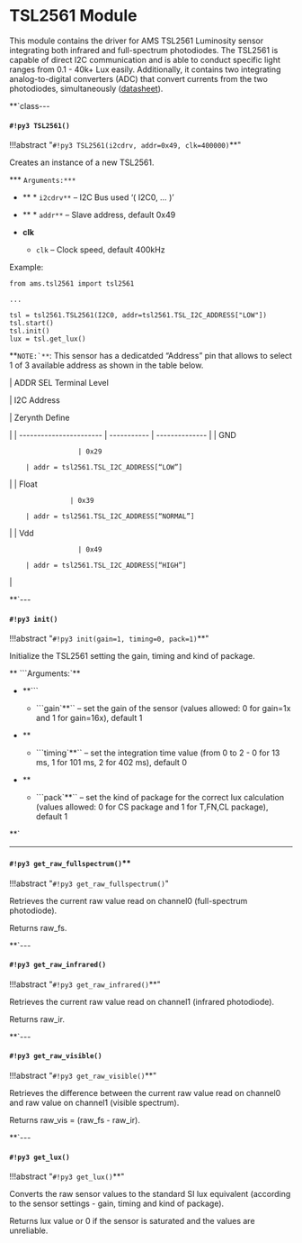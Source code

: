# TSL2561 Module

This module contains the driver for AMS TSL2561 Luminosity sensor integrating both infrared and full-spectrum photodiodes. 
The TSL2561 is capable of direct I2C communication and is able to conduct specific light ranges from 0.1 - 40k+ Lux easily. Additionally, it contains two integrating analog-to-digital converters (ADC) that convert currents from the two photodiodes, simultaneously ([datasheet](http://ams.com/eng/content/download/250094/975485/file/TSL2560-61_DS000110_2-00.pdf)).


**`class---
#### `#!py3 TSL2561()`

!!!abstract "`#!py3 TSL2561(i2cdrv, addr=0x49, clk=400000)`**"

Creates an instance of a new TSL2561.


*** ```Arguments:***```

    

 - **    * ```i2cdrv**``` – I2C Bus used ‘( I2C0, … )’


 -  ** * ```addr**``` – Slave address, default 0x49
 - **clk**

    * ```clk``` – Clock speed, default 400kHz


Example:

```
from ams.tsl2561 import tsl2561

...

tsl = tsl2561.TSL2561(I2C0, addr=tsl2561.TSL_I2C_ADDRESS["LOW"])
tsl.start()
tsl.init()
lux = tsl.get_lux()
```

**```NOTE:`**```: This sensor has a dedicatded “Address” pin that allows to select 1 of 3 available address as shown in the table below.

| ADDR SEL Terminal Level

 | I2C Address

 | Zerynth Define

 |
| ----------------------- | ----------- | -------------- |
| GND

                     | 0x29

        | addr = tsl2561.TSL_I2C_ADDRESS[“LOW”]

 |
| Float

                   | 0x39

        | addr = tsl2561.TSL_I2C_ADDRESS[“NORMAL”]

 |
| Vdd

                     | 0x49

        | addr = tsl2561.TSL_I2C_ADDRESS[“HIGH”]

   |

**`---
#### `#!py3 init()`

!!!abstract "`#!py3 init(gain=1, timing=0, pack=1)`**"

Initialize the TSL2561 setting the gain, timing and kind of package.


** ```Arguments:`**
 - **```

    
    * ```gain`**`` – set the gain of the sensor (values allowed: 0 for gain=1x and 1 for gain=16x), default 1
 - **

    * ```timing`**`` – set the integration time value (from 0 to 2 - 0 for 13 ms, 1 for 101 ms, 2 for 402 ms), default 0
 - **

    * ```pack`**`` – set the kind of package for the correct lux calculation (values allowed: 0 for CS package and 1 for T,FN,CL package), default  1

**`

---
#### `#!py3 get_raw_fullspectrum()`**

!!!abstract "`#!py3 get_raw_fullspectrum()`"

Retrieves the current raw value read on channel0 (full-spectrum photodiode).

Returns raw_fs.


**`---
#### `#!py3 get_raw_infrared()`

!!!abstract "`#!py3 get_raw_infrared()`**"

Retrieves the current raw value read on channel1 (infrared photodiode).

Returns raw_ir.


**`---
#### `#!py3 get_raw_visible()`

!!!abstract "`#!py3 get_raw_visible()`**"

Retrieves the difference between the current raw value read on channel0 and raw value on channel1 (visible spectrum).

Returns raw_vis = (raw_fs - raw_ir).


**`---
#### `#!py3 get_lux()`

!!!abstract "`#!py3 get_lux()`**"

Converts the raw sensor values to the standard SI lux equivalent (according to the sensor settings - gain, timing and kind of package).

Returns lux value or 0 if the sensor is saturated and the values are unreliable.
<!--stackedit_data:
eyJoaXN0b3J5IjpbMjA3NzQ0MDE5MiwtMTY0MDUzMzU4NCw5MT
A3ODI3MzEsLTE4MDg5MTgwM119
-->